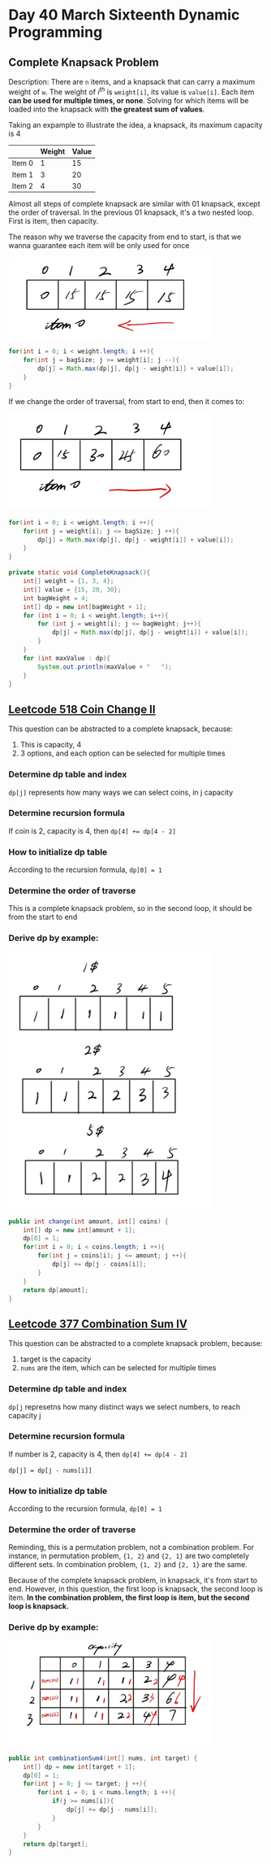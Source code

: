 # Day 40 March Sixteenth Dynamic Programming

## Complete Knapsack Problem

Description: There are `n` items, and a knapsack that can carry a maximum weight of `w`. The weight of  $i^{th}$ is `weight[i]`, its value is `value[i]`. Each item **can be used for multiple times, or none**. Solving for which items will be loaded into the knapsack with **the greatest sum of values**.

Taking an expample to illustrate the idea, a knapsack, its maximum capacity is 4


|        | Weight | Value |
| -------- | -------- | ------- |
| Item 0 | 1      | 15    |
| Item 1 | 3      | 20    |
| Item 2 | 4      | 30    |

Almost all steps of complete knapsack are similar with 01 knapsack, except the order of traversal. In the previous 01 knapsack, it's a two nested loop. First is item, then capacity.

The reason why we traverse the capacity from end to start, is that we wanna guarantee each item will be only used for once

<img src="../picture/March%20sixteenth/original_01dp.jpg" width = "400" height = "160" alt="original" align=center/>

```java
for(int i = 0; i < weight.length; i ++){
    for(int j = bagSize; j >= weight[i]; j --){
        dp[j] = Math.max(dp[j], dp[j - weight[i]] + value[i]);
    }
}
```

If we change the order of traversal, from start to end, then it comes to:

<img src="../picture/March%20sixteenth/startToEnd.jpg" width = "400" height = "190" alt="original" align=center/>

```java
for(int i = 0; i < weight.length; i ++){
    for(int j = weight[i]; j <= bagSize; j ++){
        dp[j] = Math.max(dp[j], dp[j - weight[i]] + value[i]);
    }
}
```

```java
private static void CompleteKnapsack(){
    int[] weight = {1, 3, 4};
    int[] value = {15, 20, 30};
    int bagWeight = 4;
    int[] dp = new int[bagWeight + 1];
    for (int i = 0; i < weight.length; i++){
        for (int j = weight[i]; j <= bagWeight; j++){
            dp[j] = Math.max(dp[j], dp[j - weight[i]] + value[i]);
        }
    }
    for (int maxValue : dp){
        System.out.println(maxValue + "   ");
    }
}
```

## [Leetcode 518 Coin Change II](https://leetcode.com/problems/coin-change-ii/description/)

This question can be abstracted to a complete knapsack, because:

1. This is capacity, 4
2. 3 options, and each option can be selected for multiple times

### Determine dp table and index

`dp[j]` represents how many ways we can select coins, in j capacity

### Determine recursion formula

If coin is 2, capacity is 4, then `dp[4] += dp[4 - 2]`

### How to initialize dp table

According to the recursion formula, `dp[0] = 1`

### Determine the order of traverse

This is a complete knapsack problem, so in the second loop, it should be from the start to end

### Derive dp by example:

<img src="../picture/March%20sixteenth/coin_change.jpg" width = "400" height = "505" alt="coin_change" align=center/>

```java
public int change(int amount, int[] coins) {
    int[] dp = new int[amount + 1];
    dp[0] = 1;
    for(int i = 0; i < coins.length; i ++){
        for(int j = coins[i]; j <= amount; j ++){
            dp[j] += dp[j - coins[i]];
        }
    }
    return dp[amount];
}
```

## [Leetcode 377 Combination Sum IV](https://leetcode.com/problems/combination-sum-iv/)

This question can be abstracted to a complete knapsack problem, because:

1. target is the capacity
2. `nums` are the item, which can be selected for multiple times

### Determine dp table and index

`dp[j` represetns how many distinct ways we select numbers, to reach capacity j

### Determine recursion formula

If number is 2, capacity is 4, then `dp[4] += dp[4 - 2]`

`dp[j] = dp[j - nums[i]]`

### How to initialize dp table

According to the recursion formula, `dp[0] = 1`

### Determine the order of traverse

Reminding, this is a permutation problem, not a combination problem. For instance, in permutation problem, `{1, 2}` and `{2, 1}` are two completely different sets. In combination problem, `{1, 2}` and `{2, 1}` are the same.

Because of the complete knapsack problem, in knapsack, it's from start to end. However, in this question, the first loop is knapsack, the second loop is item. **In the combination problem, the first loop is item, but the second loop is knapsack.**

### Derive dp by example:

<img src="../picture/March%20sixteenth/traversal_order.jpg" width = "400" height = "205" alt="traversal_order" align=center/>

```java
public int combinationSum4(int[] nums, int target) {
    int[] dp = new int[target + 1];
    dp[0] = 1;
    for(int j = 0; j <= target; j ++){
        for(int i = 0; i < nums.length; i ++){
            if(j >= nums[i]){
                dp[j] += dp[j - nums[i]];
            }
        }
    }
    return dp[target];
}
```
